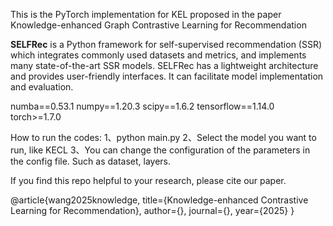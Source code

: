 This is the PyTorch implementation for KEL proposed in the paper Knowledge-enhanced Graph Contrastive Learning for Recommendation

**SELFRec** is a Python framework for self-supervised recommendation (SSR) which integrates commonly used datasets and metrics, and implements many state-of-the-art SSR models. SELFRec has a lightweight architecture and provides user-friendly interfaces. It can facilitate model implementation and evaluation.

numba==0.53.1
numpy==1.20.3
scipy==1.6.2
tensorflow==1.14.0
torch>=1.7.0

How to run the codes:
1、python main.py 
2、Select the model you want to run, like KECL
3、You can change the configuration of the parameters in the config file. Such as dataset, layers.

If you find this repo helpful to your research, please cite our paper.

@article{wang2025knowledge,
  title={Knowledge-enhanced Contrastive Learning for Recommendation},
  author={},
  journal={},
  year={2025}
}
